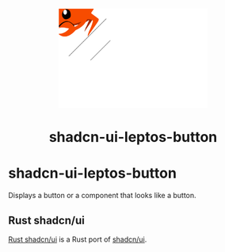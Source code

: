 <p align="center">
    <a href="../../../logo.svg" alt="Rust shadcn/ui logo">
        <img src="../../../logo.svg" width="300" height="200">
    </a>
</p>

<h1 align="center">shadcn-ui-leptos-button</h1>

# shadcn-ui-leptos-button

Displays a button or a component that looks like a button.

## Rust shadcn/ui

[Rust shadcn/ui](https://github.com/NixySoftware/shadcn-ui) is a Rust port of [shadcn/ui](https://ui.shadcn.com/).
